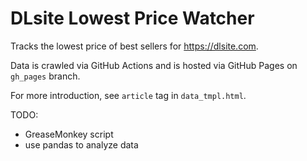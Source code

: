 # DLsite Lowest Price Watcher

Tracks the lowest price of best sellers for https://dlsite.com.

Data is crawled via GitHub Actions and is hosted via GitHub Pages on `gh_pages` branch.

For more introduction, see `article` tag in `data_tmpl.html`.

TODO:

* GreaseMonkey script
* use pandas to analyze data
